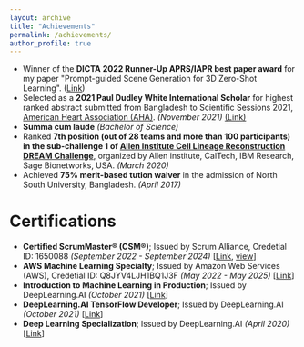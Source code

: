 ```yaml
---
layout: archive
title: "Achievements"
permalink: /achievements/
author_profile: true
---
```


* Winner of the **DICTA 2022 Runner-Up APRS/IAPR best paper award** for my paper "Prompt-guided Scene Generation for 3D Zero-Shot Learning". ([Link](https://drive.google.com/file/d/1c7AIkstjUsfoz2a3FVsCKJ0Vh1cMTMOI/view?usp=share_link))  
* Selected as a **2021 Paul Dudley White International Scholar** for highest ranked abstract submitted from Bangladesh to Scientific Sessions 2021, [American Heart Association (AHA)](https://www.heart.org/). _(November 2021)_ [(Link)](https://drive.google.com/file/d/18mgQ6CuDwXOMJnBTdxjXsidCg1aVJ8WX/view?usp=sharing)
* **Summa cum laude** _(Bachelor of Science)_
* Ranked **7th position (out of 28 teams and more than 100 participants) in the sub-challenge 1 of [Allen Institute Cell Lineage Reconstruction DREAM Challenge](https://www.synapse.org/#!Synapse:syn20692755/wiki/597060)**, organized by Allen institute, CalTech, IBM Research, Sage Bionetworks, USA. _(March 2020)_
* Achieved **75% merit-based tution waiver** in the admission of North South University, Bangladesh. _(April 2017)_


# Certifications

* **Certified ScrumMaster® (CSM®)**; Issued by Scrum Alliance, Credetial ID: 1650088 _(September 2022 - September 2024)_  [[Link](https://bcert.me/shkyedjlv), [view](https://drive.google.com/file/d/1xgVidjSO5hpNJkESF6PwMj_eg3sUOHVw/view?usp=share_link)]
* **AWS Machine Learning Specialty**; Issued by Amazon Web Services (AWS), Credetial ID: Q8JYV4LJH1BQ1J3F _(May 2022 - May 2025)_  [[Link](https://www.credly.com/badges/3b89bdd1-06b5-4c98-b26b-bdac3b968d87/public_url)]
* **Introduction to Machine Learning in Production**; Issued by DeepLearning.AI _(October 2021)_  [[Link](https://www.coursera.org/account/accomplishments/verify/FBTLSBJ4RVZ9)]
* **DeepLearning.AI TensorFlow Developer**; Issued by DeepLearning.AI _(October 2021)_  [[Link](https://www.coursera.org/account/accomplishments/professional-cert/C5Q77FQ64LE4)]
* **Deep Learning Specialization**; Issued by DeepLearning.AI _(April 2020)_  [[Link](https://www.coursera.org/account/accomplishments/specialization/KP4Q6VEJ6CUS)]